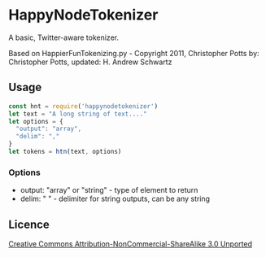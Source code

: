 # HappyNodeTokenizer

A basic, Twitter-aware tokenizer.

Based on HappierFunTokenizing.py - Copyright 2011, Christopher Potts
by: Christopher Potts, updated: H. Andrew Schwartz

## Usage
```Javascript
const hnt = require('happynodetokenizer')
let text = "A long string of text...."
let options = {
  "output": "array",
  "delim": ","
}
let tokens = htn(text, options)
```

### Options
* output: "array" or "string" - type of element to return
* delim: " " - delimiter for string outputs, can be any string

## Licence
[Creative Commons Attribution-NonCommercial-ShareAlike 3.0 Unported](http://creativecommons.org/licenses/by-nc-sa/3.0/)